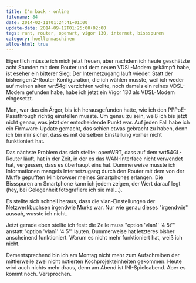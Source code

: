 ```yaml
---
title: I'm back - online
filename: 84
date: 2014-02-11T01:24:41+01:00
update-date: 2014-09-12T01:25:00+02:00
tags: rant, router, openwrt, vigor 130, internet, bissspuren
category: hoellenmaschinen
allow-html: true
---
```


<p>Eigentlich müsste ich mich jetzt freuen, aber nachdem ich heute geschätzte acht Stunden mit dem Router und dem neuen VDSL-Modem gekämpft habe, ist eseher ein bitterer Sieg: Der Internetzugang läuft wieder. Statt der bisherigen 2-Router-Konfiguration, die ich wählen musste, weil ich weder auf meinen alten wrt54gl verzichten wollte, noch damals ein reines VDSL-Modem gefunden habe, habe ich jetzt ein Vigor 130 als VDSL-Modem eingesetzt.</p>

<p>Man, war das ein Ärger, bis ich herausgefunden hatte, wie ich den PPPoE-Passthrough richtig einstellen musste. Um genau zu sein, weiß ich bis jetzt nicht genau, was jetzt der entscheidende Punkt war. Auf jeden Fall habe ich ein Firmware-Update gemacht, das schien etwas gebracht zu haben, denn ich bin mir sicher, dass es mit derselben Einstellung vorher nicht funktioniert hat.</p>

<p>Das nächste Problem das sich stellte: openWRT, dass auf dem wrt54GL-Router läuft, hat in der Zeit, in der es das WAN-Interface nicht verwendet hat, vergessen, dass es überhaupt eins hat. Dummerweise musste ich Informationen mangels Internetzugang durch den Router mit dem von der Muffe gepufften Minibrowser meines Smartphones erlangen. Die Bissspuren am Smartphone kann ich jedem zeigen, der Wert darauf legt (hey, bei Gelegenheit fotografiere ich sie mal...).</p>

<p>Es stellte sich schnell heraus, dass die vlan-Einstellungen der Netzwerkbuchsen irgendwie Murks war. Nur wie genau dieses "irgendwie" aussah, wusste ich nicht.</p>

<p>Jetzt gerade eben stellte ich fest: die Zeile muss "option 'vlan1' '4 5t'" anstatt "option 'vlan1' '4 5'" lauten. Dummerweise hat letzteres bisher anscheinend funktioniert. Warum es nicht mehr funktioniert hat, weiß ich nicht.</p>

<p>Dementsprechend bin ich am Montag nicht mehr zum Aufschreiben der mittlerweile zwei nicht notierten Kochprojekteinheiten gekommen. Heute wird auch nichts mehr draus, denn am Abend ist INI-Spieleabend. Aber es kommt noch. Versprochen.</p>


